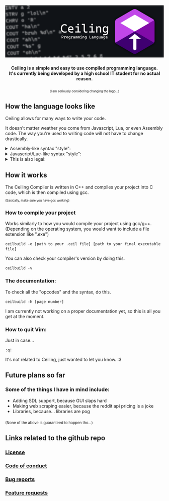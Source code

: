 <h1 align=center><img src="readme_res/Banner.png"></h1>
<p align=center><strong>Ceiling is a simple and easy to use compiled programming language.<br> It's currently being developed by a high school IT student for no actual reason.</strong></p>
<p align=center><sub><sub>(I am seriously considering changing the logo...)</sub></sub></p>

<h2>How the language looks like</h2>
<p>Ceiling allows for many ways to write your code.</p>
<p>It doesn't matter weather you come from Javascript, Lua, or even Assembly code. The way you're used to writing code will not have to change drastically.</p>
<details>
  <summary>Assembly-like syntax "style":</summary>
  
  ```
  example_function:
    COUT "This is a function. Defaults to a void function if type is not specified.\n"

  another_example_function <int> int number:
    COUT "This is also a function. The type of this function is specified within the arrow brackets.\n"
    RETURN number

  start:
    COUT "This is the main function. All of your own functions go above it.\n"
    INT exampleInteger = 0
    FLOAT exampleFloat = 0.0
    BOOL exampleBoolean = false
    CHAR exampleCharacter = 'a'
    STRING exampleString = "This is an array of characters!"

    //Code is read line by line, therefore comments should only be on their own lines
    //This is how you can store user input within a variable
    CCIN "%s" exampleString

    //This way you can check for when the user presses [ENTER] (also good for flushing stdin after CCIN)
    CGIN 
    COUT "You said: %s\n" exampleString

    //This is how you call a function
    CALLIN example_function
    //This way you can store a returned value
    CALLTO another_example_function 10 TO exampleInteger

    //This is an if statement
    IF exampleCharacter == 'a' && exampleInteger == 0 THEN
      COUT "Yay!\n"
    ELIF exampleCharacter == 'b' THEN
      COUT "Yeah!\n"
    ELSE
      COUT "Oof\n"
    END

    //This is a for loop
    FOR i = 0 IN 10 THEN
      COUT "%d\n" i
    END

    //This is a while loop
    WHILE exampleBoolean THEN
      exampleBoolean = false
    END

    //This is a do-while loop
    DO
      exampleBoolean = true
    WHEN !exampleBoolean

  update:
    COUT "This is an update function! It goes at the very end of your program.\nIt repeats itself until the program is terminated.\n"
    //This is how you terminate your program
    CTER
  ```
  
</details>
<details>
  <summary>Javascript/Lue-like syntax "style":</summary>
   
  ```
  example_function:
    cout("This is a function. Defaults to a void function if type is not specified.\n");

  another_example_function <int> int number:
    cout("This is also a function. The type of this function is specified within the arrow brackets.\n");
    return number;

  start:
    cout("This is the main function. All of your own functions go above it.\n");
    int exampleInteger = 0;
    float exampleFloat = 0.0;
    bool exampleBoolean = false;
    char exampleCharacter = 'a';
    string exampleString = "This is an array of characters!";

    //Code is read line by line, therefore comments should only be on their own lines
    //This is how you can store user input within a variable
    ccin("%s", exampleString);

    //This way you can check for when the user presses [ENTER] (also good for flushing stdin after CCIN)
    cgin();
    cout("You said: %s\n", exampleString);

    //This is how you call a function
    callin(example_function);
    //This way you can store a returned value
    callto(another_example_function, 10) to exampleInteger;

    //This is an if statement
    if exampleCharacter == 'a' && exampleInteger == 0 then
      cout("Yay!\n");
    elif exampleCharacter == 'b' then
      cout("Yeah!\n");
    else
      cout("Oof\n");
    end

    //This is a for loop
    for i = 0 in 10 then
      cout("%d\n", i);
    end

    //This is a while loop
    while exampleBoolean then
      exampleBoolean = false;
    end

    //This is a do-while loop
    do
      exampleBoolean = true;
    when !exampleBoolean

  update:
    cout("This is an update function! It goes at the very end of your program.\nIt repeats itself until the program is terminated.\n");
    //This is how you terminate your program
    cter();
  ```
 
</details>
<details>
  <summary>This is also legal:</summary>
</details>

<h2>How it works</h2>
<p>The Ceiling Compiler is written in C++ and compiles your project into C code, which is then compiled using gcc. <br><sub><sub>(Basically, make sure you have gcc working)</sub></sub></p>
<h3>How to compile your project</h3>
<p>Works similarly to how you would compile your project using gcc/g++. (Depending on the operating system, you would want to include a file extension like ".exe")</p>
<pre><code>ceilbuild -o [path to your .ceil file] [path to your final executable file]</code></pre>
<p>You can also check your compiler's version by doing this.</p>
<pre><code>ceilbuild -v</code></pre>
<h3>The documentation:</h3>
<p>To check all the "opcodes" and the syntax, do this.</p>
<pre><code>ceilbuild -h [page number]</code></pre>
<p>I am currently not working on a proper documentation yet, so this is all you get at the moment.</p>
<h3>How to quit Vim:</h3>
<p>Just in case...</p>
<pre><code>:q!</code></pre>
<p>It's not related to Ceiling, just wanted to let you know. :3</p>

<h2>Future plans so far</h2>
<h3>Some of the things I have in mind include:</h3>
<ul>
  <li>Adding SDL support, because GUI slaps hard</li>
  <li>Making web scraping easier, because the reddit api pricing is a joke</li>
  <li>Libraries, because... libraries are pog</li>
</ul>
<p><sub>(None of the above is guaranteed to happen tho...)</sub></p>

<h2>Links related to the github repo</h2>
<h3><a href="LICENSE">License</a></h3>
<h3><a href="CODE_OF_CONDUCT.md">Code of conduct</a></h3>
<h3><a href=".github/ISSUE_TEMPLATE/bug_report.md">Bug reports</a></h3>
<h3><a href=".github/ISSUE_TEMPLATE/feature_request.md">Feature requests</a></h3>
